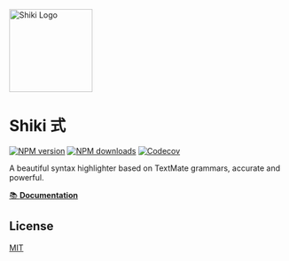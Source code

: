 <img src="https://raw.githubusercontent.com/shikijs/shiki/main/docs/public/logo.svg" width="150" alt="Shiki Logo" />

# Shiki 式

[![NPM version](https://img.shields.io/npm/v/shiki?color=32A9C3&labelColor=1B3C4A&label=npm)](https://www.npmjs.com/package/shiki)
[![NPM downloads](https://img.shields.io/npm/dm/shiki?color=32A9C3&labelColor=1B3C4A&label=downloads)](https://www.npmjs.com/package/shiki)
[![Codecov](https://img.shields.io/codecov/c/github/shikijs/shiki?token=B85J0E2I7I&style=flat&labelColor=1B3C4A&color=32A9C3&precision=1)](https://app.codecov.io/gh/shikijs/shiki)

A beautiful syntax highlighter based on TextMate grammars, accurate and powerful.

[📚 **Documentation**](https://shiki.style)

## License

[MIT](./LICENSE)
